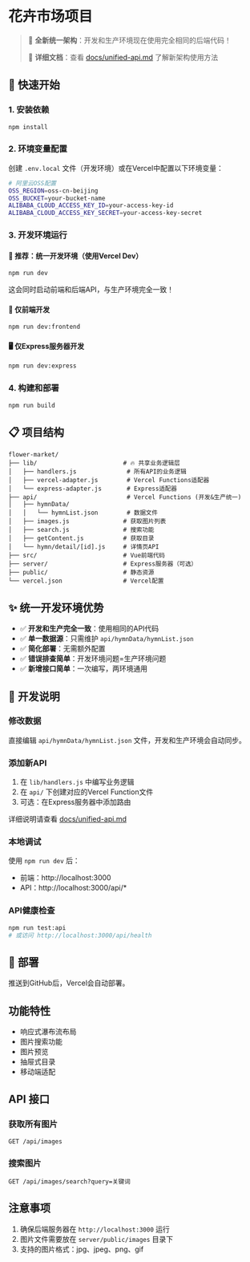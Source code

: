 # 花卉市场项目

> 🎯 **全新统一架构**：开发和生产环境现在使用完全相同的后端代码！
> 
> 📖 **详细文档**：查看 [docs/unified-api.md](docs/unified-api.md) 了解新架构使用方法

## 🚀 快速开始

### 1. 安装依赖
```bash
npm install
```

### 2. 环境变量配置
创建 `.env.local` 文件（开发环境）或在Vercel中配置以下环境变量：

```bash
# 阿里云OSS配置
OSS_REGION=oss-cn-beijing
OSS_BUCKET=your-bucket-name
ALIBABA_CLOUD_ACCESS_KEY_ID=your-access-key-id
ALIBABA_CLOUD_ACCESS_KEY_SECRET=your-access-key-secret
```

### 3. 开发环境运行

#### 🎯 推荐：统一开发环境（使用Vercel Dev）
```bash
npm run dev
```
这会同时启动前端和后端API，与生产环境完全一致！

#### 📱 仅前端开发
```bash
npm run dev:frontend
```

#### 🖥️ 仅Express服务器开发
```bash
npm run dev:express
```

### 4. 构建和部署
```bash
npm run build
```

## 📋 项目结构

```
flower-market/
├── lib/                        # 🔥 共享业务逻辑层
│   ├── handlers.js              # 所有API的业务逻辑
│   ├── vercel-adapter.js        # Vercel Functions适配器
│   └── express-adapter.js       # Express适配器
├── api/                         # Vercel Functions (开发&生产统一)
│   ├── hymnData/
│   │   └── hymnList.json        # 数据文件
│   ├── images.js               # 获取图片列表
│   ├── search.js               # 搜索功能
│   ├── getContent.js           # 获取目录
│   └── hymn/detail/[id].js     # 详情页API
├── src/                        # Vue前端代码
├── server/                     # Express服务器（可选）
├── public/                     # 静态资源
└── vercel.json                 # Vercel配置
```

## ✨ 统一开发环境优势

- ✅ **开发和生产完全一致**：使用相同的API代码
- ✅ **单一数据源**：只需维护 `api/hymnData/hymnList.json`
- ✅ **简化部署**：无需额外配置
- ✅ **错误排查简单**：开发环境问题=生产环境问题
- ✅ **新增接口简单**：一次编写，两环境通用

## 🔧 开发说明

### 修改数据
直接编辑 `api/hymnData/hymnList.json` 文件，开发和生产环境会自动同步。

### 添加新API
1. 在 `lib/handlers.js` 中编写业务逻辑
2. 在 `api/` 下创建对应的Vercel Function文件
3. 可选：在Express服务器中添加路由

详细说明请查看 [docs/unified-api.md](docs/unified-api.md)

### 本地调试
使用 `npm run dev` 后：
- 前端：http://localhost:3000
- API：http://localhost:3000/api/*

### API健康检查
```bash
npm run test:api
# 或访问 http://localhost:3000/api/health
```

## 🚀 部署

推送到GitHub后，Vercel会自动部署。

## 功能特性

- 响应式瀑布流布局
- 图片搜索功能
- 图片预览
- 抽屉式目录
- 移动端适配

## API 接口

### 获取所有图片
```
GET /api/images
```

### 搜索图片
```
GET /api/images/search?query=关键词
```

## 注意事项

1. 确保后端服务器在 `http://localhost:3000` 运行
2. 图片文件需要放在 `server/public/images` 目录下
3. 支持的图片格式：jpg、jpeg、png、gif 